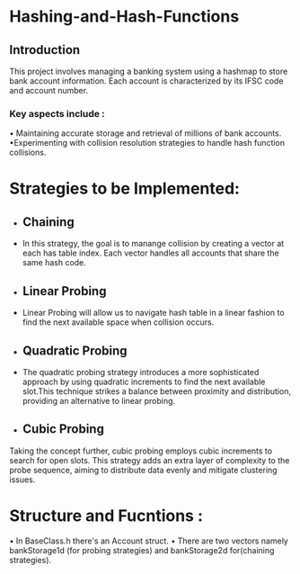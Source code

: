 # Hashing-and-Hash-Functions

## Introduction 
This project involves managing a banking system using a hashmap to store bank account information. Each account is characterized by its IFSC code and account number. <br>
### Key aspects include :
&bull; Maintaining accurate storage and retrieval of millions of bank accounts. <br>
&bull;Experimenting with collision resolution strategies to handle hash function collisions. <br>

# Strategies to be Implemented: 
- ## Chaining <br>
- In this strategy, the goal is to manange collision by creating a vector at each has table index. Each vector handles all accounts that share the same hash code.<br>
- ## Linear Probing <br>
- Linear Probing will allow us to navigate hash table in a linear fashion to find the next available space when collision occurs.<br>
- ## Quadratic Probing <br>
- The quadratic probing strategy introduces a more sophisticated approach by using quadratic increments to
find the next available slot.This technique strikes a balance between proximity and distribution, providing
an alternative to linear probing.<br>
- ## Cubic Probing <br>
Taking the concept further, cubic probing employs cubic increments to search for open slots. This strategy
adds an extra layer of complexity to the probe sequence, aiming to distribute data evenly and mitigate
clustering issues. <br>
# Structure and Fucntions :

&bull; In BaseClass.h there's an Account struct.
&bull; There are two vectors namely bankStorage1d (for probing strategies) and bankStorage2d for(chaining strategies). 

